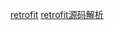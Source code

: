[retrofit](https://github.com/square/retrofit)
[retrofit源码解析](https://www.jianshu.com/p/097947afddaf)

